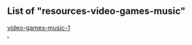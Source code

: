 ## List of "resources-video-games-music"  
[video-games-music-1](../../../../../resources-video-games-music-1/)  
[.](../../../../../resources-video-games-music-2/)  
